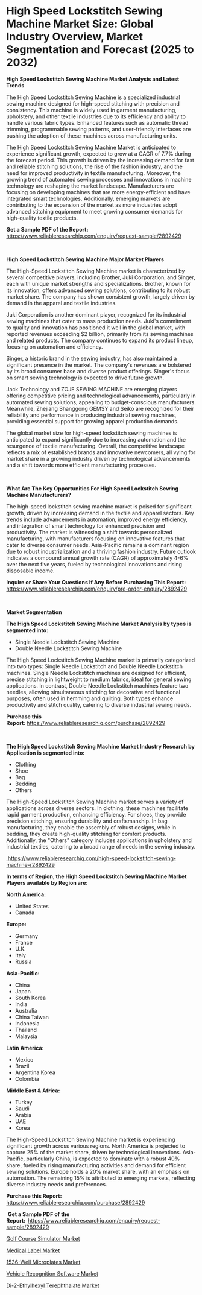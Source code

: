 <p><h1>High Speed Lockstitch Sewing Machine Market Size: Global Industry Overview, Market Segmentation and Forecast (2025 to 2032)</h1></p><p><strong>High Speed Lockstitch Sewing Machine Market Analysis and Latest Trends</strong></p>
<p><p>The High Speed Lockstitch Sewing Machine is a specialized industrial sewing machine designed for high-speed stitching with precision and consistency. This machine is widely used in garment manufacturing, upholstery, and other textile industries due to its efficiency and ability to handle various fabric types. Enhanced features such as automatic thread trimming, programmable sewing patterns, and user-friendly interfaces are pushing the adoption of these machines across manufacturing units.</p><p>The High Speed Lockstitch Sewing Machine Market is anticipated to experience significant growth, expected to grow at a CAGR of 7.7% during the forecast period. This growth is driven by the increasing demand for fast and reliable stitching solutions, the rise of the fashion industry, and the need for improved productivity in textile manufacturing. Moreover, the growing trend of automated sewing processes and innovations in machine technology are reshaping the market landscape. Manufacturers are focusing on developing machines that are more energy-efficient and have integrated smart technologies. Additionally, emerging markets are contributing to the expansion of the market as more industries adopt advanced stitching equipment to meet growing consumer demands for high-quality textile products.</p></p>
<p><strong>Get a Sample PDF of the Report:&nbsp;</strong> <a href="https://www.reliableresearchiq.com/enquiry/request-sample/2892429?utm_campaign=1842&utm_medium=2&utm_source=Github&utm_content=ia&utm_term=15032025&utm_id=high-speed-lockstitch-sewing-machine">https://www.reliableresearchiq.com/enquiry/request-sample/2892429</a></p>
<p>&nbsp;</p>
<p><strong>High Speed Lockstitch Sewing Machine Major Market Players</strong></p>
<p><p>The High-Speed Lockstitch Sewing Machine market is characterized by several competitive players, including Brother, Juki Corporation, and Singer, each with unique market strengths and specializations. Brother, known for its innovation, offers advanced sewing solutions, contributing to its robust market share. The company has shown consistent growth, largely driven by demand in the apparel and textile industries.</p><p>Juki Corporation is another dominant player, recognized for its industrial sewing machines that cater to mass production needs. Juki's commitment to quality and innovation has positioned it well in the global market, with reported revenues exceeding $2 billion, primarily from its sewing machines and related products. The company continues to expand its product lineup, focusing on automation and efficiency.</p><p>Singer, a historic brand in the sewing industry, has also maintained a significant presence in the market. The company's revenues are bolstered by its broad consumer base and diverse product offerings. Singer's focus on smart sewing technology is expected to drive future growth.</p><p>Jack Technology and ZOJE SEWING MACHINE are emerging players offering competitive pricing and technological advancements, particularly in automated sewing solutions, appealing to budget-conscious manufacturers. Meanwhile, Zhejiang Shanggong GEMSY and Seiko are recognized for their reliability and performance in producing industrial sewing machines, providing essential support for growing apparel production demands.</p><p>The global market size for high-speed lockstitch sewing machines is anticipated to expand significantly due to increasing automation and the resurgence of textile manufacturing. Overall, the competitive landscape reflects a mix of established brands and innovative newcomers, all vying for market share in a growing industry driven by technological advancements and a shift towards more efficient manufacturing processes.</p></p>
<p>&nbsp;</p>
<p><strong>What Are The Key Opportunities For High Speed Lockstitch Sewing Machine Manufacturers?</strong></p>
<p><p>The high-speed lockstitch sewing machine market is poised for significant growth, driven by increasing demand in the textile and apparel sectors. Key trends include advancements in automation, improved energy efficiency, and integration of smart technology for enhanced precision and productivity. The market is witnessing a shift towards personalized manufacturing, with manufacturers focusing on innovative features that cater to diverse consumer needs. Asia-Pacific remains a dominant region due to robust industrialization and a thriving fashion industry. Future outlook indicates a compound annual growth rate (CAGR) of approximately 4-6% over the next five years, fueled by technological innovations and rising disposable income.</p></p>
<p><strong>Inquire or Share Your Questions If Any Before Purchasing This Report:</strong> <a href="https://www.reliableresearchiq.com/enquiry/pre-order-enquiry/2892429?utm_campaign=1842&utm_medium=2&utm_source=Github&utm_content=ia&utm_term=15032025&utm_id=high-speed-lockstitch-sewing-machine">https://www.reliableresearchiq.com/enquiry/pre-order-enquiry/2892429</a></p>
<p>&nbsp;</p>
<p><strong>Market Segmentation</strong></p>
<p><strong>The High Speed Lockstitch Sewing Machine Market Analysis by types is segmented into:</strong></p>
<p><ul><li>Single Needle Lockstitch Sewing Machine</li><li>Double Needle Lockstitch Sewing Machine</li></ul></p>
<p><p>The High Speed Lockstitch Sewing Machine market is primarily categorized into two types: Single Needle Lockstitch and Double Needle Lockstitch machines. Single Needle Lockstitch machines are designed for efficient, precise stitching in lightweight to medium fabrics, ideal for general sewing applications. In contrast, Double Needle Lockstitch machines feature two needles, allowing simultaneous stitching for decorative and functional purposes, often used in hemming and quilting. Both types enhance productivity and stitch quality, catering to diverse industrial sewing needs.</p></p>
<p><strong>Purchase this Report:&nbsp;</strong><a href="https://www.reliableresearchiq.com/purchase/2892429?utm_campaign=1842&utm_medium=2&utm_source=Github&utm_content=ia&utm_term=15032025&utm_id=high-speed-lockstitch-sewing-machine">https://www.reliableresearchiq.com/purchase/2892429</a></p>
<p>&nbsp;</p>
<p><strong>The High Speed Lockstitch Sewing Machine Market Industry Research by Application is segmented into:</strong></p>
<p><ul><li>Clothing</li><li>Shoe</li><li>Bag</li><li>Bedding</li><li>Others</li></ul></p>
<p><p>The High-Speed Lockstitch Sewing Machine market serves a variety of applications across diverse sectors. In clothing, these machines facilitate rapid garment production, enhancing efficiency. For shoes, they provide precision stitching, ensuring durability and craftsmanship. In bag manufacturing, they enable the assembly of robust designs, while in bedding, they create high-quality stitching for comfort products. Additionally, the "Others" category includes applications in upholstery and industrial textiles, catering to a broad range of needs in the sewing industry.</p></p>
<p><a href="https://www.reliableresearchiq.com/high-speed-lockstitch-sewing-machine-r2892429?utm_campaign=1842&utm_medium=2&utm_source=Github&utm_content=ia&utm_term=15032025&utm_id=high-speed-lockstitch-sewing-machine">&nbsp;https://www.reliableresearchiq.com/high-speed-lockstitch-sewing-machine-r2892429</a></p>
<p><strong>In terms of Region, the High Speed Lockstitch Sewing Machine Market Players available by Region are:</strong></p>
<p>
    <p> <strong> North America: </strong>
        <ul>
            <li>United States</li>
            <li>Canada</li>
        </ul>
        </p> 
    <p> <strong> Europe: </strong>
        <ul>
            <li>Germany</li>
            <li>France</li>
            <li>U.K.</li>
            <li>Italy</li>
            <li>Russia</li>
        </ul>
        </p> 
    <p> <strong> Asia-Pacific: </strong>
        <ul>
            <li>China</li>
            <li>Japan</li>
            <li>South Korea</li>
            <li>India</li>
            <li>Australia</li>
            <li>China Taiwan</li>
            <li>Indonesia</li>
            <li>Thailand</li>
            <li>Malaysia</li>
        </ul>
        </p> 
    <p> <strong> Latin America: </strong>
        <ul>
            <li>Mexico</li>
            <li>Brazil</li>
            <li>Argentina Korea</li>
            <li>Colombia</li>
        </ul>
        </p> 
    <p> <strong> Middle East & Africa: </strong>
        <ul>
            <li>Turkey</li>
            <li>Saudi</li>
            <li>Arabia</li>
            <li>UAE</li>
            <li>Korea</li>
        </ul>
    </p>
    </p>
<p><p>The High-Speed Lockstitch Sewing Machine market is experiencing significant growth across various regions. North America is projected to capture 25% of the market share, driven by technological innovations. Asia-Pacific, particularly China, is expected to dominate with a robust 40% share, fueled by rising manufacturing activities and demand for efficient sewing solutions. Europe holds a 20% market share, with an emphasis on automation. The remaining 15% is attributed to emerging markets, reflecting diverse industry needs and preferences.</p></p>
<p><strong>Purchase this Report: </strong><a href="https://www.reliableresearchiq.com/purchase/2892429?utm_campaign=1842&utm_medium=2&utm_source=Github&utm_content=ia&utm_term=15032025&utm_id=high-speed-lockstitch-sewing-machine">https://www.reliableresearchiq.com/purchase/2892429</a></p>
<p>&nbsp;<strong>Get a Sample PDF of the Report:&nbsp;&nbsp;</strong><a href="https://www.reliableresearchiq.com/enquiry/request-sample/2892429?utm_campaign=1842&utm_medium=2&utm_source=Github&utm_content=ia&utm_term=15032025&utm_id=high-speed-lockstitch-sewing-machine">https://www.reliableresearchiq.com/enquiry/request-sample/2892429</a></p>
<p><strong></strong></p>
<p><p><a href="https://github.com/mronmizoe/Market-Research-Report-List-1/blob/main/golf-course-simulator-market.md?utm_campaign=1842&utm_medium=2&utm_source=Github&utm_content=ia&utm_term=15032025&utm_id=high-speed-lockstitch-sewing-machine">Golf Course Simulator Market</a></p><p><a href="https://github.com/gitfwelday/Market-Research-Report-List-1/blob/main/medical-label-market.md?utm_campaign=1842&utm_medium=2&utm_source=Github&utm_content=ia&utm_term=15032025&utm_id=high-speed-lockstitch-sewing-machine">Medical Label Market</a></p><p><a href="https://github.com/makzzochil/Market-Research-Report-List-1/blob/main/1536-well-microplates-market.md?utm_campaign=1842&utm_medium=2&utm_source=Github&utm_content=ia&utm_term=15032025&utm_id=high-speed-lockstitch-sewing-machine">1536-Well Microplates Market</a></p><p><a href="https://github.com/buseknoden2b/Market-Research-Report-List-1/blob/main/vehicle-recognition-software-market.md?utm_campaign=1842&utm_medium=2&utm_source=Github&utm_content=ia&utm_term=15032025&utm_id=high-speed-lockstitch-sewing-machine">Vehicle Recognition Software Market</a></p><p><a href="https://github.com/heinslakey2x/Market-Research-Report-List-1/blob/main/di-2-ethylhexyl-terephthalate-market.md?utm_campaign=1842&utm_medium=2&utm_source=Github&utm_content=ia&utm_term=15032025&utm_id=high-speed-lockstitch-sewing-machine">Di-2-Ethylhexyl Terephthalate Market</a></p></p>